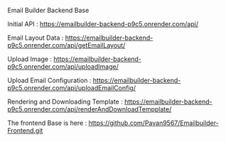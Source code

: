 Email Builder Backend Base

Initial API : https://emailbuilder-backend-p9c5.onrender.com/api/

Email Layout Data : https://emailbuilder-backend-p9c5.onrender.com/api/getEmailLayout/

Upload Image : https://emailbuilder-backend-p9c5.onrender.com/api/uploadImage/

Upload Email Configuration : https://emailbuilder-backend-p9c5.onrender.com/api/uploadEmailConfig/

Rendering and Downloading Template : https://emailbuilder-backend-p9c5.onrender.com/api/renderAndDownloadTempplate/

The frontend Base is here : https://github.com/Pavan9567/Emailbuilder-Frontend.git

